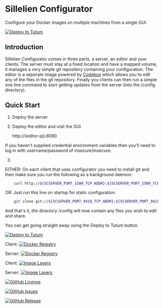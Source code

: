 # Sillelien Configurator

Configure your Docker images on multiple machines from a single GUI.

[![Deploy to Tutum](https://s.tutum.co/deploy-to-tutum.svg)](https://dashboard.tutum.co/stack/deploy/)

## Introduction

Sillelien Configurator comes in three parts, a server, an editor and your clients. The server must stay at a fixed location and have a mapped volume, it manages a very simple git repository containing your configuration. The editor is a seperate image powered by [Codebox](http://codebox.io) which allows you to edit any of the files in the git repository. Finally you clients can then run a simple one line command to start getting updates from the server (into the /config directory).

## Quick Start


1) Deploy the server
 
2) Deploy the editor and visit the GUI

    http://{editor-ip}:8080
    
If you haven't supplied credential environment variables then you'll need to log in with username/password of insecure/insecure.    

3) 

EITHER: On each client that uses configurator you need to install git and then make sure you run the following as a background daemon:

```bash
    curl http://${SCSERVER_PORT_1500_TCP_ADDR}:${SCSERVER_PORT_1500_TCP_PORT} | sh
```

OR: Just run this line on startup for static configuration.
 
```bash
    git clone git://${SCSERVER_PORT_9418_TCP_ADDR}:${SCSERVER_PORT_9418_TCP_PORT}/config /config
```    
    
And that's it, the directory /config will now contain any files you wish to edit and share.

You can get going straight away using the Deploy to Tutum button.

[![Deploy to Tutum](https://s.tutum.co/deploy-to-tutum.svg)](https://dashboard.tutum.co/stack/deploy/)

Client: [![Docker Registry](https://img.shields.io/docker/pulls/sillelien/configurator-client.svg)](https://registry.hub.docker.com/u/sillelien/configurator-client)

Server: [![Docker Registry](https://img.shields.io/docker/pulls/sillelien/configurator-server.svg)](https://registry.hub.docker.com/u/sillelien/configurator-server)

Client: [![Image Layers](https://badge.imagelayers.io/sillelien/configurator-client.svg)](https://imagelayers.io/?images=sillelien/configurator-client:latest 'Get your own badge on imagelayers.io') 

Server: [![Image Layers](https://badge.imagelayers.io/sillelien/configurator-server.svg)](https://imagelayers.io/?images=sillelien/configurator-server:latest 'Get your own badge on imagelayers.io') 

[![GitHub License](https://img.shields.io/github/license/sillelien/configurator.svg)](https://raw.githubusercontent.com/sillelien/configurator/master/LICENSE)

[![GitHub Issues](https://img.shields.io/github/issues/sillelien/configurator.svg)](https://github.com/sillelien/configurator/issues)
    
[![GitHub Release](https://img.shields.io/github/release/sillelien/configurator.svg)](https://github.com/sillelien/configurator)

